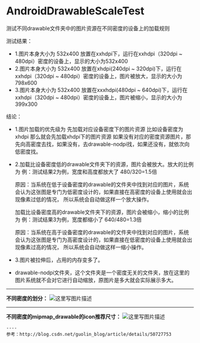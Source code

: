 # AndroidDrawableScaleTest
测试不同drawable文件夹中的图片资源在不同密度的设备上的加载规则


测试结果：
  -   1.图片本身大小为 532x400 放置在xxhdpi下，运行在xxhdpi（320dpi ~ 480dpi）密度的设备上，显示的大小为532x400
  -   2.图片本身大小为 532x400 放置在xhdpi(240dpi ~ 320dpi)下，运行在xxhdpi（320dpi ~ 480dpi）密度的设备上，图片被放大，显示的大小为798x600
  -   3.图片本身大小为 532x400 放置在xxxhdpi(480dpi ~ 640dpi)下，运行在xxhdpi（320dpi ~ 480dpi）密度的设备上，图片被缩小，显示的大小为399x300
    
    
 结论：
   -   1.图片加载的优先级为 先加载对应设备密度下的图片资源 比如设备密度为xhdpi 那么就会先加载xhdpi下的图片资源
        如果没有对应的密度资源图片，那先向高密度去找，如果没有，去drawable-nodpi找，如果还没有，就依次向低密度找。
        
   -   2.加载比设备密度低的drawable文件夹下的资源，图片会被放大。放大的比例为   例：测试结果2为例，宽度和高度都放大了 480/320=1.5倍
       
        原因：当系统在低于设备密度的drawable的文件夹中找到对应的图片，系统会认为这张图是专门为低密度设计的，如果直接在高密度的设备上使用就会出现像素过低的情况，
        所以系统会自动做这样一个放大操作。
        
        加载比设备密度高的drawable文件夹下的资源，图片会被缩小，缩小的比例为 例：测试结果3为例，宽度都缩小了 640/480=1.3倍
        
        原因：当系统在高于设备密度的drawable的文件夹中找到对应的图片，系统会认为这张图是专门为高密度设计的，如果直接在低密度的设备上使用就会出现像素过高的情况，
                所以系统会自动做这样一缩小操作。
        
   -   3.图片被拉伸后，占用的内存变多了。     
   - drawable-nodpi文件夹，这个文件夹是一个密度无关的文件夹，放在这里的图片系统就不会对它进行自动缩放，原图片是多大就会实际展示多大。     
----------



 **不同密度的划分：**
 ![这里写图片描述](http://img.blog.csdn.net/20170927165745061?watermark/2/text/aHR0cDovL2Jsb2cuY3Nkbi5uZXQvbmlnaHRjdXJ0aXM=/font/5a6L5L2T/fontsize/400/fill/I0JBQkFCMA==/dissolve/70/gravity/SouthEast)  
 


----------


**不同密度的mipmap_drawable的icon推荐尺寸：**
![这里写图片描述](http://img.blog.csdn.net/20170927165819367?watermark/2/text/aHR0cDovL2Jsb2cuY3Nkbi5uZXQvbmlnaHRjdXJ0aXM=/font/5a6L5L2T/fontsize/400/fill/I0JBQkFCMA==/dissolve/70/gravity/SouthEast)
    
    ---- 
    参考：http://blog.csdn.net/guolin_blog/article/details/50727753
    
